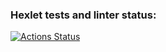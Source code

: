 ### Hexlet tests and linter status:
[![Actions Status](https://github.com/moklidia/devops-for-programmers-project-lvl2/workflows/hexlet-check/badge.svg)](https://github.com/moklidia/devops-for-programmers-project-lvl2/actions)